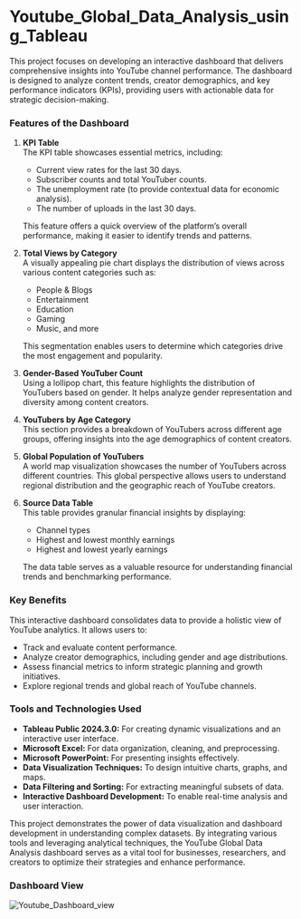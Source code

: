 # Youtube_Global_Data_Analysis_using_Tableau

This project focuses on developing an interactive dashboard that delivers comprehensive insights into YouTube channel performance. The dashboard is designed to analyze content trends, creator demographics, and key performance indicators (KPIs), providing users with actionable data for strategic decision-making.  

### **Features of the Dashboard**  

1. **KPI Table**  
   The KPI table showcases essential metrics, including:  
   - Current view rates for the last 30 days.  
   - Subscriber counts and total YouTuber counts.  
   - The unemployment rate (to provide contextual data for economic analysis).  
   - The number of uploads in the last 30 days.  

   This feature offers a quick overview of the platform’s overall performance, making it easier to identify trends and patterns.  

2. **Total Views by Category**  
   A visually appealing pie chart displays the distribution of views across various content categories such as:  
   - People & Blogs  
   - Entertainment  
   - Education  
   - Gaming  
   - Music, and more  

   This segmentation enables users to determine which categories drive the most engagement and popularity.  

3. **Gender-Based YouTuber Count**  
   Using a lollipop chart, this feature highlights the distribution of YouTubers based on gender. It helps analyze gender representation and diversity among content creators.  

4. **YouTubers by Age Category**  
   This section provides a breakdown of YouTubers across different age groups, offering insights into the age demographics of content creators.  

5. **Global Population of YouTubers**  
   A world map visualization showcases the number of YouTubers across different countries. This global perspective allows users to understand regional distribution and the geographic reach of YouTube creators.  

6. **Source Data Table**  
   This table provides granular financial insights by displaying:  
   - Channel types  
   - Highest and lowest monthly earnings  
   - Highest and lowest yearly earnings  

   The data table serves as a valuable resource for understanding financial trends and benchmarking performance.  

### **Key Benefits**  
This interactive dashboard consolidates data to provide a holistic view of YouTube analytics. It allows users to:  
- Track and evaluate content performance.  
- Analyze creator demographics, including gender and age distributions.  
- Assess financial metrics to inform strategic planning and growth initiatives.  
- Explore regional trends and global reach of YouTube channels.  

### **Tools and Technologies Used**  
- **Tableau Public 2024.3.0:** For creating dynamic visualizations and an interactive user interface.  
- **Microsoft Excel:** For data organization, cleaning, and preprocessing.  
- **Microsoft PowerPoint:** For presenting insights effectively.  
- **Data Visualization Techniques:** To design intuitive charts, graphs, and maps.  
- **Data Filtering and Sorting:** For extracting meaningful subsets of data.  
- **Interactive Dashboard Development:** To enable real-time analysis and user interaction.  

This project demonstrates the power of data visualization and dashboard development in understanding complex datasets. By integrating various tools and leveraging analytical techniques, the YouTube Global Data Analysis dashboard serves as a vital tool for businesses, researchers, and creators to optimize their strategies and enhance performance.

### **Dashboard View**
![Youtube_Dashboard_view](https://github.com/user-attachments/assets/681b3a76-1986-49cc-bad0-cbf99b04ac47)

